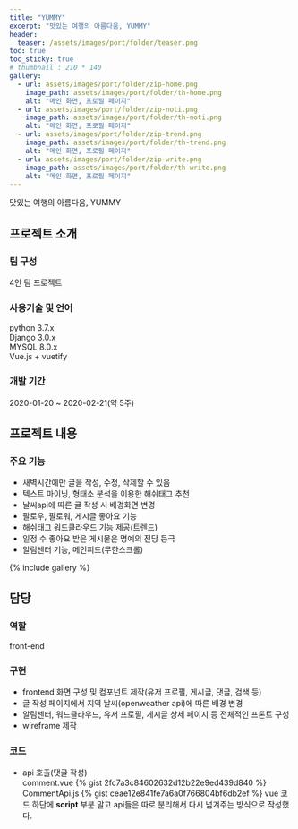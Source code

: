 ```yaml
---
title: "YUMMY"
excerpt: "맛있는 여행의 아름다움, YUMMY"
header:
  teaser: /assets/images/port/folder/teaser.png
toc: true
toc_sticky: true
# thumbnail : 210 * 140
gallery:
  - url: assets/images/port/folder/zip-home.png
    image_path: assets/images/port/folder/th-home.png
    alt: "메인 화면, 프로필 페이지"
  - url: assets/images/port/folder/zip-noti.png
    image_path: assets/images/port/folder/th-noti.png
    alt: "메인 화면, 프로필 페이지"
  - url: assets/images/port/folder/zip-trend.png
    image_path: assets/images/port/folder/th-trend.png
    alt: "메인 화면, 프로필 페이지"
  - url: assets/images/port/folder/zip-write.png
    image_path: assets/images/port/folder/th-write.png
    alt: "메인 화면, 프로필 페이지"
---
```

맛있는 여행의 아름다움, YUMMY
## 프로젝트 소개  
### 팀 구성  
 4인 팀 프로젝트
### 사용기술 및 언어    
  python 3.7.x  
  Django 3.0.x  
  MYSQL 8.0.x  
  Vue.js + vuetify  
### 개발 기간  
2020-01-20 ~ 2020-02-21(약 5주)


## 프로젝트 내용
### 주요 기능
- 새벽시간에만 글을 작성, 수정, 삭제할 수 있음  
- 텍스트 마이닝, 형태소 분석을 이용한 해쉬태그 추천  
- 날씨api에 따른 글 작성 시 배경화면 변경  
- 팔로우, 팔로워, 게시글 좋아요 기능  
- 해쉬태그 워드클라우드 기능 제공(트렌드)  
- 일정 수 좋아요 받은 게시물은 명예의 전당 등극  
- 알림센터 기능, 메인피드(무한스크롤)  

{% include gallery %}


## 담당
### 역할
front-end
### 구현
- frontend 화면 구성 및 컴포넌트 제작(유저 프로필, 게시글, 댓글, 검색 등) 
- 글 작성 페이지에서 지역 날씨(openweather api)에 따른 배경 변경  
- 알림센터, 워드클라우드, 유저 프로필, 게시글 상세 페이지 등 전체적인 프론트 구성  
- wireframe 제작
### 코드
- api 호출(댓글 작성)  
  comment.vue
{% gist 2fc7a3c84602632d12b22e9ed439d840 %}
  CommentApi.js
{% gist ceae12e841fe7a6a0f766804bf6db2ef %}
vue 코드 하단에 **script** 부분 말고 api들은 따로 분리해서 다시 넘겨주는 방식으로 작성했다.